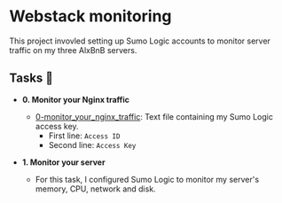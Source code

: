 # Webstack monitoring

This project invovled setting up Sumo Logic accounts to monitor server traffic
on my three AlxBnB servers.

## Tasks :page_with_curl:

- **0. Monitor your Nginx traffic**

  - [0-monitor_your_nginx_traffic](./0-monitor_your_nginx_traffic): Text file containing
    my Sumo Logic access key.
    - First line: `Access ID`
    - Second line: `Access Key`

- **1. Monitor your server**
  - For this task, I configured Sumo Logic to monitor my server's memory, CPU, network
    and disk.
